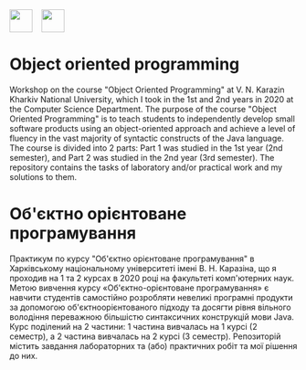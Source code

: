 <div style="display: flex;">
    <img src="https://static8.tgstat.ru/channels/_0/ce/ceecb42fcf878251779474152143188f.jpg" width="40" height="40">
    &nbsp;&nbsp;&nbsp;&nbsp;
    <img src="http://geometry.karazin.ua/themes/frontend/images/univer_logo.jpg" width="40" height="40">
</div>

# Object oriented programming
Workshop on the course "Object Oriented Programming" at V. N. Karazin Kharkiv National University, which I took in the 1st and 2nd years in 2020 at the Computer Science Department. The purpose of the course "Object Oriented Programming" is to teach
students to independently develop small software products using an object-oriented approach and achieve a level of fluency in the vast majority of syntactic constructs
of the Java language. The course is divided into 2 parts: Part 1 was studied in the 1st year (2nd semester), and Part 2 was studied in the 2nd year (3rd semester). The repository contains the tasks of laboratory and/or practical work and my solutions to them.

# Об'єктно орієнтоване програмування
Практикум по курсу "Об'єктно орієнтоване програмування" в Харківському національному університеті імені В. Н. Каразіна, що я проходив на 1 та 2 курсах в 2020 році на факультеті комп'ютерних наук. Метою вивчення курсу «Об'єктно-орієнтоване програмування» є навчити
студентів самостійно розробляти невеликі програмні продукти за допомогою об'єктноорієнтованого підходу та досягти рівня вільного володіння переважною більшістю синтаксичних конструкцій
мови Java. Курс поділений на 2 частини: 1 частина вивчалась на 1 курсі (2 семестр), а 2 частина вивчалась на 2 курсі (3 семестр). Репозиторій містить завдання лабораторних та (або) практичних робіт та мої рішення до них.
